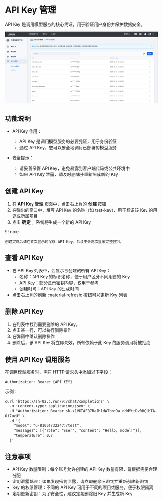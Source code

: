 # API Key 管理

API Key 是调用模型服务的核心凭证，用于验证用户身份并保护数据安全。

![api keys](./images/apikey01.png)

## 功能说明

- API Key 作用：

    - API Key 是调用模型服务的必要凭证，用于身份验证
    - 通过 API Key，您可以安全地调用已部署的模型服务

- 安全提示：

    - 请妥善保管 API Key，避免暴露到客户端代码或公共环境中
    - 如果 API Key 泄露，请及时删除并重新生成新的 Key

## 创建 API Key

1. 在 **API Key 管理** 页面中，点击右上角的 **创建** 按钮
2. 在弹出的窗口中，填写 API Key 的名称（如 test-key），用于标识该 Key 的用途或所属项目
3. 点击 **确定** ，系统将生成一个新的 API Key

!!! note

    创建完成后请在首次显示时保存 API Key，后续不会再次显示完整密钥。

## 查看 API Key

- 在 API Key 列表中，会显示已创建的所有 API Key：
    - 名称：API Key 的标识名称，便于用户区分不同用途的 Key
    - API Key：部分显示密钥内容，仅用于参考
    - 创建时间：API Key 的生成时间
- 点击右上角的刷新 :material-refresh: 按钮可以更新 Key 列表

## 删除 API Key

1. 在列表中找到需要删除的 API Key。
2. 点击某一行，可以执行删除操作
3. 在弹窗中确认删除操作
4. 删除后，该 API Key 将立即失效，所有依赖于此 Key 的服务调用将被拒绝

## 使用 API Key 调用服务

在调用模型服务时，需在 HTTP 请求头中添加以下字段：

```http
Authorization: Bearer {API_KEY}
```

示例：

```shell
curl 'https://sh-02.d.run/v1/chat/completions' \
  -H "Content-Type: application/json" \
  -H "Authorization: Bearer sk-x1VDTAFB7Ra1hldATbncOa_dddVttDvRHQibTA-Oi7ucU" \
  -d '{
    "model": "u-8105f7322477/test",
    "messages": [{"role": "user", "content": "Hello, model!"}],
    "temperature": 0.7
  }'
```

## 注意事项

- API Key 数量限制：每个账号允许创建的 API Key 数量有限，请根据需要合理分配
- 密钥泄露处理：如果发现密钥泄露，请立即删除旧密钥并重新创建新密钥
- Key 的权限管理：不同的 API Key 可用于不同的项目或服务，便于权限隔离
- 定期更新密钥：为了安全性，建议定期删除旧 Key 并生成新 Key
